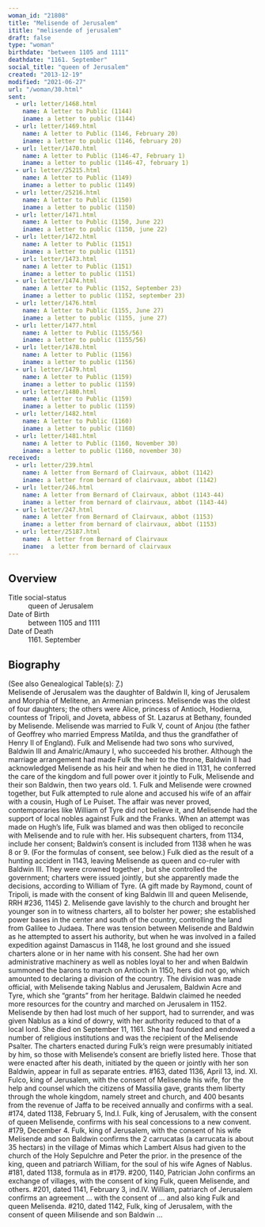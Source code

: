 ```yaml
---
woman_id: "21808"
title: "Melisende of Jerusalem"
ititle: "melisende of jerusalem"
draft: false
type: "woman"
birthdate: "between 1105 and 1111"
deathdate: "1161. September"
social_title: "queen of Jerusalem"
created: "2013-12-19"
modified: "2021-06-27"
url: "/woman/30.html"
sent:
  - url: letter/1468.html
    name: A letter to Public (1144)
    iname: a letter to public (1144)
  - url: letter/1469.html
    name: A letter to Public (1146, February 20)
    iname: a letter to public (1146, february 20)
  - url: letter/1470.html
    name: A letter to Public (1146-47, February 1)
    iname: a letter to public (1146-47, february 1)
  - url: letter/25215.html
    name: A letter to Public (1149)
    iname: a letter to public (1149)
  - url: letter/25216.html
    name: A letter to Public (1150)
    iname: a letter to public (1150)
  - url: letter/1471.html
    name: A letter to Public (1150, June 22)
    iname: a letter to public (1150, june 22)
  - url: letter/1472.html
    name: A letter to Public (1151)
    iname: a letter to public (1151)
  - url: letter/1473.html
    name: A letter to Public (1151)
    iname: a letter to public (1151)
  - url: letter/1474.html
    name: A letter to Public (1152, September 23)
    iname: a letter to public (1152, september 23)
  - url: letter/1476.html
    name: A letter to Public (1155, June 27)
    iname: a letter to public (1155, june 27)
  - url: letter/1477.html
    name: A letter to Public (1155/56)
    iname: a letter to public (1155/56)
  - url: letter/1478.html
    name: A letter to Public (1156)
    iname: a letter to public (1156)
  - url: letter/1479.html
    name: A letter to Public (1159)
    iname: a letter to public (1159)
  - url: letter/1480.html
    name: A letter to Public (1159)
    iname: a letter to public (1159)
  - url: letter/1482.html
    name: A letter to Public (1160)
    iname: a letter to public (1160)
  - url: letter/1481.html
    name: A letter to Public (1160, November 30)
    iname: a letter to public (1160, november 30)
received:
  - url: letter/239.html
    name: A letter from Bernard of Clairvaux, abbot (1142)
    iname: a letter from bernard of clairvaux, abbot (1142)
  - url: letter/246.html
    name: A letter from Bernard of Clairvaux, abbot (1143-44)
    iname: a letter from bernard of clairvaux, abbot (1143-44)
  - url: letter/247.html
    name: A letter from Bernard of Clairvaux, abbot (1153)
    iname: a letter from bernard of clairvaux, abbot (1153)
  - url: letter/25187.html
    name:  A letter from Bernard of Clairvaux
    iname:  a letter from bernard of clairvaux
---
```

<h2 class="mt-4">Overview</h2><dt>Title social-status</dt><dd>queen of Jerusalem</dd><dt>Date of Birth</dt><dd>between 1105 and 1111</dd><dt>Date of Death</dt><dd>1161. September</dd><h2 class="mt-4">Biography</h2>(See also Genealogical Table(s): <a href="https://epistolae.ctl.columbia.edu/content/genealogy-baldwin#n30">7</a>.)<br>Melisende of Jerusalem was the daughter of Baldwin II, king of Jerusalem and Morphia of Melitene, an Armenian princess.  Melisende was the oldest of four daughters; the others were Alice, princess of Antioch, Hodierna, countess of Tripoli, and Joveta, abbess of  St. Lazarus at Bethany, founded by Melisende.  Melisende was married to Fulk V, count of Anjou (the father of Geoffrey who married Empress Matilda, and thus the grandfather of Henry II of England).  Fulk and Melisende had two sons who survived, Baldwin III and Amalric/Amaury I, who succeeded his brother.  Although the marriage arrangement had made Fulk the heir to the throne, Baldwin II had acknowledged Melisende as his heir and when he died in 1131, he conferred the care of the kingdom and full power over it jointly to Fulk, Melisende and their son Baldwin, then two years old. 1. Fulk and Melisende were crowned together, but Fulk attempted to rule alone and accused his wife of an affair with a cousin, Hugh of Le Puiset.  The affair was never proved, contemporaries like William of Tyre did not believe it, and Melisende had the support of local nobles against Fulk and the Franks.   When an attempt was made on Hugh’s life, Fulk was blamed and was then obliged to reconcile with Melisende and to rule with her.   His subsequent charters, from 1134, include her consent; Baldwin’s consent is included from 1138 when he was 8 or 9.  (For the formulas of consent, see below.)  
Fulk died as the result of a hunting accident in 1143, leaving Melisende as queen and co-ruler with Baldwin III.  They  were crowned together , but she controlled the government; charters were issued jointly, but she apparently made the decisions, according to William of Tyre.   (A gift made by Raymond, count of Tripoli, is made with the consent of king Baldwin III and queen Melisende, RRH #236,  1145) 2.   Melisende gave lavishly to the church and brought her younger son in to witness charters, all to bolster her power;  she established power bases in the center and south of the country, controlling the land from Galilee to Judaea.  There was tension between Melisende and Baldwin as he attempted to assert his authority, but when he was involved in a failed expedition against Damascus in 1148, he  lost ground and she issued charters alone or in her name with his consent.   She had her own administrative machinery as well as nobles loyal to her and when Baldwin summoned the barons to march on Antioch in 1150, hers did not go, which amounted to declaring a division of the country.  The division was made official, with Melisende taking Nablus and Jerusalem, Baldwin Acre and Tyre,  which she “grants” from her heritage.  Baldwin claimed he needed more resources for the country and marched on Jerusalem in 1152.  Melisende by then had lost much of her support, had to surrender, and was given Nablus as a kind of dowry, with her authority reduced to that of a local lord.  She died on September 11, 1161.  She had founded and endowed a number of religious institutions and was the recipient of the Melisende Psalter.   
The charters enacted during Fulk’s reign were presumably initiated by him, so those with Melisende’s consent are briefly listed here.  Those that were enacted after his death, initiated by the queen or jointly with her son Baldwin, appear in full as separate entries.
#163, dated 1136, April 13, ind. XI.  Fulco, king of Jerusalem, with the consent of Melisende his wife, for the help and counsel which the citizens of Massilia gave, grants them liberty through the whole kingdom, namely street and church, and 400 besants from the revenue of Jaffa to be received annually and confirms with a seal.
 #174, dated 1138, February 5, Ind.I.  Fulk, king of Jerusalem, with the consent of queen Melisende, confirms with his seal concessions to a new convent.
#179, December 4.  Fulk, king of Jerusalem, with the consent of his wife Melisende and son Baldwin confirms the 2 carrucatas (a carrucata is about 35 hectars) in the village of Mimas which Lambert Alsus had given to the church of the Holy Sepulchre and Peter the prior. in the presence of the king, queen and patriarch William, for the soul of his wife Agnes of Nablus.
#181, dated 1138, formula as in #179.
#200, 1140, Patrician John confirms an exchange of villages, with the consent of king Fulk, queen Melisende, and others.
#201, dated 1141, February 3, ind.IV.  William, patriarch of Jerusalem confirms an agreement … with the consent of … and also king Fulk and queen Melisenda.
#210, dated 1142, Fulk, king of Jerusalem, with the consent of queen Milisende and son Baldwin …
